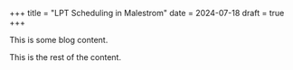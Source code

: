 +++
title = "LPT Scheduling in Malestrom"
date = 2024-07-18
draft = true
+++

This is some blog content.
<!-- more -->
This is the rest of the content.
